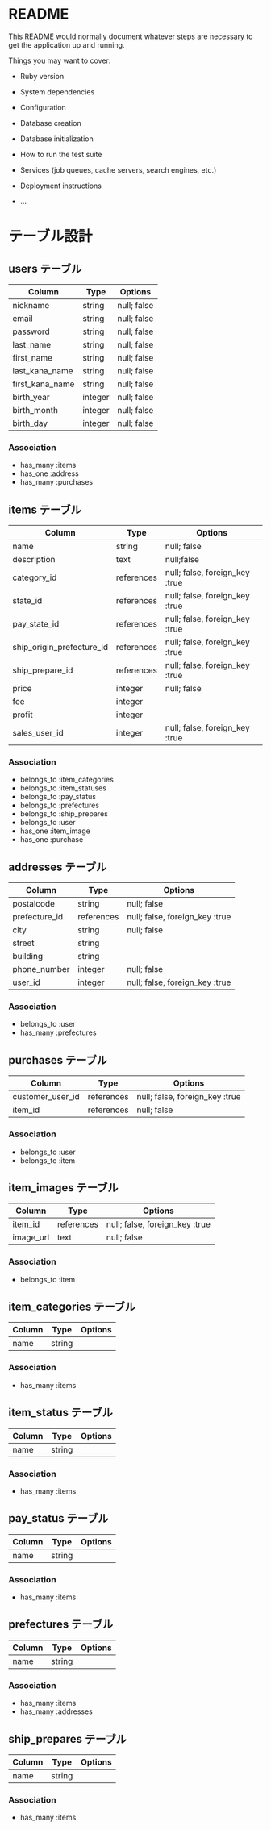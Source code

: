 # README

This README would normally document whatever steps are necessary to get the
application up and running.

Things you may want to cover:

* Ruby version

* System dependencies

* Configuration

* Database creation

* Database initialization

* How to run the test suite

* Services (job queues, cache servers, search engines, etc.)

* Deployment instructions

* ...

# テーブル設計
## users テーブル
| Column   | Type   | Options                        |
| -------- | ------ | ------------------------------ |
| nickname | string | null; false                    |
| email    | string | null; false                    |
| password | string | null; false                    |
| last_name  | string | null; false                  |
| first_name | string | null; false                  |
| last_kana_name | string | null; false              |
| first_kana_name | string | null; false             |
| birth_year | integer | null; false                 |
| birth_month | integer | null; false                |
| birth_day | integer | null; false                  |

### Association
- has_many :items
- has_one :address
- has_many :purchases

## items テーブル
| Column   | Type   | Options                        |
| -------- | ------ | ------------------------------ |
| name     | string | null; false                    |
| description | text | null;false                    |
| category_id | references | null; false, foreign_key :true |
| state_id | references | null; false, foreign_key :true |
| pay_state_id | references | null; false, foreign_key :true |
| ship_origin_prefecture_id | references | null; false, foreign_key :true |
| ship_prepare_id | references | null; false, foreign_key :true |
| price | integer | null; false                      |
| fee   | integer |                                  |
| profit | integer |                                 |
| sales_user_id | integer | null; false, foreign_key :true |

### Association
- belongs_to :item_categories
- belongs_to :item_statuses
- belongs_to :pay_status
- belongs_to :prefectures
- belongs_to :ship_prepares
- belongs_to :user
- has_one :item_image
- has_one :purchase

## addresses テーブル
| Column   | Type   | Options                        |
| -------- | ------ | ------------------------------ |
| postalcode | string | null; false                  |
| prefecture_id | references | null; false, foreign_key :true |
| city     | string | null; false                    |
| street   | string |                                |
| building | string |                                |
| phone_number | integer | null; false               |
| user_id  | integer | null; false, foreign_key :true |

### Association
- belongs_to :user
- has_many :prefectures

## purchases テーブル
| Column   | Type   | Options                        |
| -------- | ------ | ------------------------------ |
| customer_user_id | references | null; false, foreign_key :true |
| item_id | references | null; false |

### Association
- belongs_to :user
- belongs_to :item

##  item_images テーブル
| Column   | Type   | Options                        |
| -------- | ------ | ------------------------------ |
| item_id | references | null; false, foreign_key :true |
| image_url | text | null; false |

### Association
- belongs_to :item

##  item_categories テーブル
| Column   | Type   | Options                        |
| -------- | ------ | ------------------------------ |
| name     | string |                                |

### Association
- has_many :items


##  item_status テーブル
| Column   | Type   | Options                        |
| -------- | ------ | ------------------------------ |
| name     | string |                                |

### Association
- has_many :items

##  pay_status テーブル
| Column   | Type   | Options                        |
| -------- | ------ | ------------------------------ |
| name     | string |                                | 

### Association
- has_many :items

##  prefectures テーブル
| Column   | Type   | Options                        |
| -------- | ------ | ------------------------------ |
| name     | string |                                |

### Association
- has_many :items
- has_many :addresses

##  ship_prepares テーブル
| Column   | Type   | Options                        |
| -------- | ------ | ------------------------------ |
| name     | string |                                |
### Association
- has_many :items